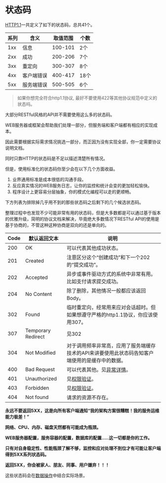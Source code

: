 # 状态码

[HTTP1.1](https://tools.ietf.org/html/rfc2616)一共定义了如下的状态码，总共41个。

| 系列 | 含义 | 取值范围 | 个数 |
| --- | --- | --- | --- |
| 1xx | 信息 | 100-101 | 2个 |
| 2xx | 成功 | 200-206 | 7个 |
| 3xx | 重定向 | 300-307 | 8个 |
| 4xx | 客户端错误 | 400-417 | 18个 |
| 5xx | 服务端错误 | 500-505 | 6个 |

>如果你想完全符合http1.1协议, 最好不要使用422等其他协议规范中定义的状态吗。

大部分RESTful风格的API并不需要使用这么多的状态码。

WEB服务器或框架会帮助我们处理一部分，但服务端和客户端都有相应的实现成本。

因此需要根据实际需求情况挑选一部分，而正因为没有实现全部，你一定需要协议说明文档。

同时只靠HTTP的状态码是不足以描述清楚所有情况。

但是，使用标准化的状态码你至少会在以下几个方面收益。
1. 业界通用标准是成本很低的沟通手段。
2. 反应真实情况的WEB服务日志，让你的监控和统计会变的更加轻松愉快。
3. 程序设计上更容易分层抽象，你的模式化编程可以走的更顺畅。

下方列表为排除掉几乎用不到的那些状态码之后剩下的几个候选状态码。

整理过程中也发现不少可能非常有用的状态码，但是大多数都是可以通过基于版本的优雅升级，简明的协议文档来解决，毕竟绝大多数情况下RESTful API的使用是基于协商的，不管这种这种协商是双向的还是单向的。

| Code | 默认返回文本 | 说明 |
| --- | --- | --- |
| 200 | OK | 可以代表其他成功状态。 |
| 201 | Created | 注意区分这个“创建成功”和下一个202的“提交成功”。|
| 202 | Accepted | 异步或事件驱动方式的系统中非常有用。比如支付请求提交成功。 |
| 204 | No Content | 除了删除，其他情况一般都应该返回Body。|
| 302 | Found | 临时重定向，经常用来应对会话超时。但如果想遵守严格的http1.1协议，你应该使用307。 |
| 307 | Temporary Redirect | 见302 |
| 304 | Not Modified | 对于调用频率非常高，应用了服务端缓存技术的API来讲要使用此状态码告知客户端使用的是缓存中的数据。|
| 400 | Bad Request | 可以代表其他。见[异常详情](/pages/errors.md)。 |
| 401 | Unauthorized | 见[权限验证](/pages/auth.md)。 |
| 403 | Forbidden | 见[权限验证](/pages/auth.md)。 |
| 404 | Not found | 请求的资源不存在。 |

**永远不要返回5XX，这是向所有客户端通知“我的架构方案很糟糕！我的服务运维能力极差！”**

**网络、CPU、内存、磁盘天然都有可能成为瓶颈。**

**WEB服务器配置，服务容器的配置，数据库的配置.....这一切都是你的工作。**

**只有对自身稳定性、性能瓶颈了解不够，监控和应对处理不到位才有可能让客户端得到5XX系列状态码。**

**返回5XX，你会被家人、朋友、同事、用户嫌弃！！！**

这些状态码会在[数据操作](pages/operations.md)中结合实际场景。
